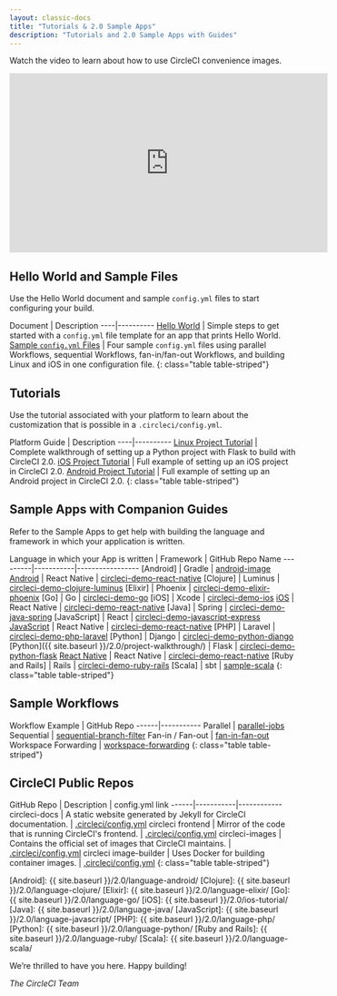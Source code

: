 ```yaml
---
layout: classic-docs
title: "Tutorials & 2.0 Sample Apps"
description: "Tutorials and 2.0 Sample Apps with Guides"
---
```

Watch the video to learn about how to use CircleCI convenience images.

<div class="video-wrapper">
  <iframe width="560" height="315" src="https://www.youtube.com/embed/PgIwBzXBn7M" frameborder="0" allowfullscreen></iframe>
</div>

## Hello World and Sample Files

Use the Hello World document and sample `config.yml` files to start configuring your build.

Document | Description \----|\---\---\----
<a href="{{ site.baseurl }}/2.0/hello-world/">Hello World</a> | Simple steps to get started with a `config.yml` file template for an app that prints Hello World.
<a href="{{ site.baseurl }}/2.0/sample-config/">Sample <code>config.yml</code> Files</a> | Four sample `config.yml` files using parallel Workflows, sequential Workflows, fan-in/fan-out Workflows, and building Linux and iOS in one configuration file. {: class="table table-striped"}

## Tutorials

Use the tutorial associated with your platform to learn about the customization that is possible in a `.circleci/config.yml`.

Platform Guide | Description \----|\---\---\----
<a href="{{ site.baseurl }}/2.0/project-walkthrough/">Linux Project Tutorial</a> | Complete walkthrough of setting up a Python project with Flask to build with CircleCI 2.0.
<a href="{{ site.baseurl }}/2.0/ios-tutorial/">iOS Project Tutorial</a> | Full example of setting up an iOS project in CircleCI 2.0.
<a href="{{ site.baseurl }}/2.0/language-android/">Android Project Tutorial</a> | Full example of setting up an Android project in CircleCI 2.0. {: class="table table-striped"}

## Sample Apps with Companion Guides

Refer to the Sample Apps to get help with building the language and framework in which your application is written.

Language in which your App is written | Framework | GitHub Repo Name \---\---\---|\---\---\-----|\---\---\---\---\----- [Android] | Gradle | [android-image](https://github.com/circleci/circleci-images/tree/master/android) [Android](https://github.com/CircleCI-Public/circleci-demo-react-native/blob/master/README.md) | React Native | [circleci-demo-react-native](https://github.com/CircleCI-Public/circleci-demo-react-native) [Clojure] | Luminus | [circleci-demo-clojure-luminus](https://github.com/CircleCI-Public/circleci-demo-clojure-luminus) [Elixir] | Phoenix | [circleci-demo-elixir-phoenix](https://github.com/CircleCI-Public/circleci-demo-elixir-phoenix) [Go] | Go | [circleci-demo-go](https://github.com/CircleCI-Public/circleci-demo-go) [iOS] | Xcode | [circleci-demo-ios](https://github.com/CircleCI-Public/circleci-demo-ios) [iOS](https://github.com/CircleCI-Public/circleci-demo-react-native/blob/master/README.md) | React Native | [circleci-demo-react-native](https://github.com/CircleCI-Public/circleci-demo-react-native) [Java] | Spring | [circleci-demo-java-spring](https://github.com/CircleCI-Public/circleci-demo-java-spring) [JavaScript] | React | [circleci-demo-javascript-express](https://github.com/CircleCI-Public/circleci-demo-javascript-express) [JavaScript](https://github.com/CircleCI-Public/circleci-demo-react-native/blob/master/README.md) | React Native | [circleci-demo-react-native](https://github.com/CircleCI-Public/circleci-demo-react-native) [PHP] | Laravel | [circleci-demo-php-laravel](https://github.com/CircleCI-Public/circleci-demo-php-laravel) [Python] | Django | [circleci-demo-python-django](https://github.com/CircleCI-Public/circleci-demo-python-django) [Python]({{ site.baseurl }}/2.0/project-walkthrough/) | Flask | [circleci-demo-python-flask](https://github.com/CircleCI-Public/circleci-demo-python-flask) [React Native](https://github.com/CircleCI-Public/circleci-demo-react-native/blob/master/README.md) | React Native | [circleci-demo-react-native](https://github.com/CircleCI-Public/circleci-demo-react-native) [Ruby and Rails] | Rails | [circleci-demo-ruby-rails](https://github.com/CircleCI-Public/circleci-demo-ruby-rails) [Scala] | sbt | [sample-scala](https://github.com/ariv3ra/samplescala) {: class="table table-striped"}

## Sample Workflows

Workflow Example | GitHub Repo \---\---|\---\---\----- Parallel | [parallel-jobs](https://github.com/CircleCI-Public/circleci-demo-workflows/blob/parallel-jobs/.circleci/config.yml) Sequential | [sequential-branch-filter](https://github.com/CircleCI-Public/circleci-demo-workflows/blob/sequential-branch-filter/.circleci/config.yml) Fan-in / Fan-out | [fan-in-fan-out](https://github.com/CircleCI-Public/circleci-demo-workflows/blob/fan-in-fan-out/.circleci/config.yml) Workspace Forwarding | [workspace-forwarding](https://github.com/CircleCI-Public/circleci-demo-workflows/blob/workspace-forwarding/.circleci/config.yml) {: class="table table-striped"}

## CircleCI Public Repos

GitHub Repo | Description | config.yml link \---\---|\---\---\-----|\---\---\---\--- circleci-docs | A static website generated by Jekyll for CircleCI documentation. | [.circleci/config.yml](https://github.com/circleci/circleci-docs/blob/master/.circleci/config.yml) circleci frontend | Mirror of the code that is running CircleCI's frontend. | [.circleci/config.yml](https://github.com/circleci/frontend/blob/master/.circleci/config.yml) circleci-images | Contains the official set of images that CircleCI maintains. | [.circleci/config.yml](https://github.com/circleci/circleci-images/blob/master/.circleci/config.yml) circleci image-builder | Uses Docker for building container images. | [.circleci/config.yml](https://github.com/circleci/image-builder/blob/master/.circleci/config.yml) {: class="table table-striped"}

[Android]: {{ site.baseurl }}/2.0/language-android/ [Clojure]: {{ site.baseurl }}/2.0/language-clojure/ [Elixir]: {{ site.baseurl }}/2.0/language-elixir/ [Go]: {{ site.baseurl }}/2.0/language-go/ [iOS]: {{ site.baseurl }}/2.0/ios-tutorial/ [Java]: {{ site.baseurl }}/2.0/language-java/ [JavaScript]: {{ site.baseurl }}/2.0/language-javascript/ [PHP]: {{ site.baseurl }}/2.0/language-php/ [Python]: {{ site.baseurl }}/2.0/language-python/ [Ruby and Rails]: {{ site.baseurl }}/2.0/language-ruby/ [Scala]: {{ site.baseurl }}/2.0/language-scala/

We’re thrilled to have you here. Happy building!

*The CircleCI Team*